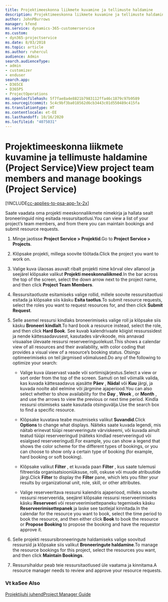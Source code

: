 ```yaml
---
title: Projektimeeskonna liikmete kuvamine ja tellimuste haldamine
description: Projektimeeskonna liikmete kuvamine ja tellimuste haldamine Project Service’is
author: JohnPBurrows
manager: kfend
ms.service: dynamics-365-customerservice
ms.custom:
- dyn365-projectservice
ms.date: 8/03/2018
ms.topic: article
ms.author: ruhercul
audience: Admin
search.audienceType:
- admin
- customizer
- enduser
search.app:
- D365CE
- D365PS
- ProjectOperations
ms.openlocfilehash: 5f7fae8a4e8821b7983112ffa46c1879c97b9589
ms.sourcegitcommit: 5c4c9bf3ba018562d6cb3443c01d550489c415fa
ms.translationtype: HT
ms.contentlocale: et-EE
ms.lasthandoff: 10/16/2020
ms.locfileid: "4075031"
---
```

# <a name="view-project-team-members-and-manage-bookings-project-service"></a><span data-ttu-id="e4401-103">Projektimeeskonna liikmete kuvamine ja tellimuste haldamine (Project Service)</span><span class="sxs-lookup"><span data-stu-id="e4401-103">View project team members and manage bookings (Project Service)</span></span>

[!INCLUDE[cc-applies-to-psa-app-1x-2x](../includes/cc-applies-to-psa-app-1x-2x.md)]

<span data-ttu-id="e4401-104">Saate vaadata oma projekti meeskonnaliikmete nimekirja ja hallata sealt broneeringuid ning esitada ressursitaotlusi.</span><span class="sxs-lookup"><span data-stu-id="e4401-104">You can view a list of your project’s team members, and from there you can maintain bookings and submit resource requests.</span></span>  
  
1.  <span data-ttu-id="e4401-105">Minge jaotisse **Project Service > Projektid**.</span><span class="sxs-lookup"><span data-stu-id="e4401-105">Go to **Project Service > Projects**.</span></span>  
  
2.  <span data-ttu-id="e4401-106">Klõpsake projekti, millega soovite töötada.</span><span class="sxs-lookup"><span data-stu-id="e4401-106">Click the project you want to work on.</span></span>  
  
3.  <span data-ttu-id="e4401-107">Valige kuva ülaosas asuvalt ribalt projekti nime kõrval olev allanool ja seejärel klõpsake valikut **Projekti meeskonnaliikmed**.</span><span class="sxs-lookup"><span data-stu-id="e4401-107">In the bar across the top of the screen, select the down arrow next to the project name, and then click **Project Team Members**.</span></span>  
  
4.  <span data-ttu-id="e4401-108">Ressursitaotluste esitamiseks valige rollid, millele soovite ressursitaotlusi esitada ja klõpsake siis käsku **Esita taotlus**.</span><span class="sxs-lookup"><span data-stu-id="e4401-108">To submit resource requests, select the roles you want to request resources for, and then click **Submit Request**.</span></span>  
  
5.  <span data-ttu-id="e4401-109">Selle asemel ressursi kindlaks broneerimiseks valige roll ja klõpsake siis käsku **Broneeri kindlalt**.</span><span class="sxs-lookup"><span data-stu-id="e4401-109">To hard book a resource instead, select the role, and then click **Hard Book**.</span></span> <span data-ttu-id="e4401-110">See kuvab kalendrivaate kõigist ressurssidest ja nende kättesaadavusest, kasutades värvikoode, mis annavad visuaalse ülevaate ressursi reserveeringuolekust.</span><span class="sxs-lookup"><span data-stu-id="e4401-110">This shows a calendar view of all resources and their availability, with color coding that provides a visual view of a resource’s booking status.</span></span> <span data-ttu-id="e4401-111">Otsingu optimeerimiseks on teil järgmised võimalused.</span><span class="sxs-lookup"><span data-stu-id="e4401-111">Do any of the following to optimize your search:</span></span>  
  
    -   <span data-ttu-id="e4401-112">Valige kuva ülaservast vaade või sortimisjärjestus.</span><span class="sxs-lookup"><span data-stu-id="e4401-112">Select a view or sort order from the top of the screen.</span></span> <span data-ttu-id="e4401-113">Samuti on teil võimalik valida, kas kuvada kättesaadavus ajasätte **Päev** , **Nädal** või **Kuu** järgi, ja kuvada noolte abil eelmine või järgmine ajaperiood.</span><span class="sxs-lookup"><span data-stu-id="e4401-113">You can also select whether to show availability for the **Day** , **Week** , or **Month** , and use the arrows to view the previous or next time period.</span></span> <span data-ttu-id="e4401-114">Kindla ressursi otsimiseks saate kasutada otsinguvälja.</span><span class="sxs-lookup"><span data-stu-id="e4401-114">Use the search box to find a specific resource.</span></span>  
  
    -   <span data-ttu-id="e4401-115">Klõpsake kuvatava teabe muutmiseks valikut **Suvandid**.</span><span class="sxs-lookup"><span data-stu-id="e4401-115">Click **Options** to change what displays.</span></span> <span data-ttu-id="e4401-116">Näiteks saate kuvada legendi, mis näitab erinevat tüüpi reserveeringute värviskeemi, või kuvada ainult teatud tüüpi reserveeringud (näiteks kindlad reserveeringud või esialgsed reserveeringud).</span><span class="sxs-lookup"><span data-stu-id="e4401-116">For example, you can show a legend that shows the color scheme for the different types of bookings, or you can choose to show only a certain type of booking (for example, hard booking or soft booking).</span></span>  
  
    -   <span data-ttu-id="e4401-117">Klõpsake valikut **Filter** , et kuvada paan **Filter** , kus saate tulemusi filtreerida organisatsiooniüksuse, rolli, oskuse või muude atribuutide järgi.</span><span class="sxs-lookup"><span data-stu-id="e4401-117">Click **Filter** to display the **Filter** pane, which lets you filter your results by organizational unit, role, skill, or other attributes.</span></span>  
  
    -   <span data-ttu-id="e4401-118">Valige reserveeritava ressursi kalendris ajaperiood, milleks soovite ressursi reserveerida, seejärel klõpsake ressursi reserveerimiseks käsku **Reserveeri** või reserveerimisettepaneku tegemiseks käsku **Reserveerimisettepanek** ja laske see taotlejal kinnitada.</span><span class="sxs-lookup"><span data-stu-id="e4401-118">In the calendar for the resource you want to book, select the time period to book the resource, and then either click **Book** to book the resource or **Propose Booking** to propose the booking and have the requestor approve it.</span></span>  
  
6.  <span data-ttu-id="e4401-119">Selle projekti ressursibroneeringute haldamiseks valige soovitud ressursid ja klõpsake siis valikut **Broneeringute haldamine**.</span><span class="sxs-lookup"><span data-stu-id="e4401-119">To manage the resource bookings for this project, select the resources you want, and then click **Maintain Bookings**.</span></span>  
  
7.  <span data-ttu-id="e4401-120">Ressursihaldur peab teie ressursitaotlused üle vaatama ja kinnitama.</span><span class="sxs-lookup"><span data-stu-id="e4401-120">A resource manager needs to review and approve your resource requests.</span></span>  
  
### <a name="see-also"></a><span data-ttu-id="e4401-121">Vt ka</span><span class="sxs-lookup"><span data-stu-id="e4401-121">See Also</span></span>  
 [<span data-ttu-id="e4401-122">Projektijuhi juhend</span><span class="sxs-lookup"><span data-stu-id="e4401-122">Project Manager Guide</span></span>](../psa/project-manager-guide.md)
